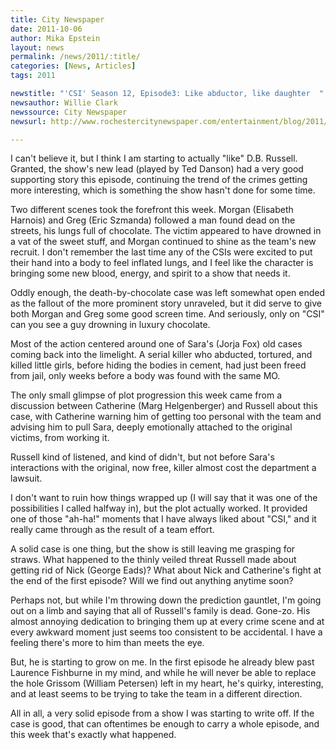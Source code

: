 ```yaml
---
title: City Newspaper
date: 2011-10-06
author: Mika Epstein
layout: news
permalink: /news/2011/:title/
categories: [News, Articles]
tags: 2011

newstitle: "'CSI' Season 12, Episode3: Like abductor, like daughter  "
newsauthor: Willie Clark  
newssource: City Newspaper  
newsurl: http://www.rochestercitynewspaper.com/entertainment/blog/2011/10/CSI-Season-12-Episode3-Like-abductor-like-daughter/  

---
```


I can't believe it, but I think I am starting to actually "like" D.B. Russell. Granted, the show's new lead (played by Ted Danson) had a very good supporting story this episode, continuing the trend of the crimes getting more interesting, which is something the show hasn't done for some time.

Two different scenes took the forefront this week. Morgan (Elisabeth Harnois) and Greg (Eric Szmanda) followed a man found dead on the streets, his lungs full of chocolate. The victim appeared to have drowned in a vat of the sweet stuff, and Morgan continued to shine as the team's new recruit. I don't remember the last time any of the CSIs were excited to put their hand into a body to feel inflated lungs, and I feel like the character is bringing some new blood, energy, and spirit to a show that needs it.

Oddly enough, the death-by-chocolate case was left somewhat open ended as the fallout of the more prominent story unraveled, but it did serve to give both Morgan and Greg some good screen time. And seriously, only on "CSI" can you see a guy drowning in luxury chocolate.

Most of the action centered around one of Sara's (Jorja Fox) old cases coming back into the limelight. A serial killer who abducted, tortured, and killed little girls, before hiding the bodies in cement, had just been freed from jail, only weeks before a body was found with the same MO.

The only small glimpse of plot progression this week came from a discussion between Catherine (Marg Helgenberger) and Russell about this case, with Catherine warning him of getting too personal with the team and advising him to pull Sara, deeply emotionally attached to the original victims, from working it.

Russell kind of listened, and kind of didn't, but not before Sara's interactions with the original, now free, killer almost cost the department a lawsuit.

I don't want to ruin how things wrapped up (I will say that it was one of the possibilities I called halfway in), but the plot actually worked. It provided one of those "ah-ha!" moments that I have always liked about "CSI," and it really came through as the result of a team effort.

A solid case is one thing, but the show is still leaving me grasping for straws. What happened to the thinly veiled threat Russell made about getting rid of Nick (George Eads)? What about Nick and Catherine's fight at the end of the first episode? Will we find out anything anytime soon?

Perhaps not, but while I'm throwing down the prediction gauntlet, I'm going out on a limb and saying that all of Russell's family is dead. Gone-zo. His almost annoying dedication to bringing them up at every crime scene and at every awkward moment just seems too consistent to be accidental. I have a feeling there's more to him than meets the eye.

But, he is starting to grow on me. In the first episode he already blew past Laurence Fishburne in my mind, and while he will never be able to replace the hole Grissom (William Petersen) left in my heart, he's quirky, interesting, and at least seems to be trying to take the team in a different direction.

All in all, a very solid episode from a show I was starting to write off. If the case is good, that can oftentimes be enough to carry a whole episode, and this week that's exactly what happened.

